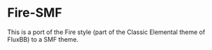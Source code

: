 # Fire-SMF

This is a port of the Fire style (part of the Classic Elemental theme of FluxBB) to a SMF theme.